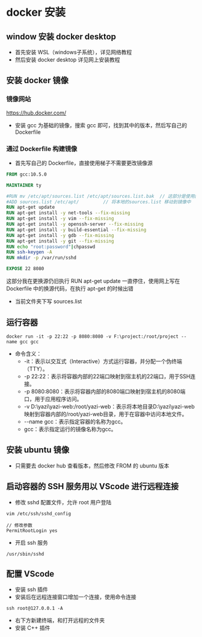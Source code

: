 # docker 安装
## window 安装 docker desktop
* 首先安装 WSL（windows子系统），详见网络教程
* 然后安装 docker desktop 详见网上安装教程
## 安装 docker 镜像
### 镜像网站
https://hub.docker.com/
* 安装 gcc 为基础的镜像，搜索 gcc 即可，找到其中的版本，然后写自己的 Dockerfile
### 通过 Dockerfile 构建镜像
* 首先写自己的 Dockerfile，直接使用梯子不需要更改镜像源
```dockerfile
FROM gcc:10.5.0

MAINTAINER ty

#RUN mv /etc/apt/sources.list /etc/apt/sources.list.bak  // 这部分是使用国内源进行更新软件
#ADD sources.list /etc/apt/         // 将本地的sources.list 移动到镜像中
RUN apt-get update
RUN apt-get install -y net-tools --fix-missing
RUN apt-get install -y vim --fix-missing
RUN apt-get install -y openssh-server --fix-missing
RUN apt-get install -y build-essential --fix-missing
RUN apt-get install -y gdb --fix-missing
RUN apt-get install -y git --fix-missing
RUN echo "root:password"|chpasswd
RUN ssh-keygen -A
RUN mkdir -p /var/run/sshd

EXPOSE 22 8080
```
这部分我在更换源仍旧执行 RUN apt-get update 一直停住，使用网上写在 Dockerfile 中的换源代码，在执行 apt-get 的时候出错
* 当前文件夹下写 sources.list
## 运行容器
```shell
docker run -it -p 22:22 -p 8080:8080 -v F:\project:/root/project --name gcc gcc
```
* 命令含义：
  * -it：表示以交互式（Interactive）方式运行容器，并分配一个伪终端（TTY）。
  * -p 22:22：表示将容器内部的22端口映射到宿主机的22端口，用于SSH连接。
  * -p 8080:8080：表示将容器内部的8080端口映射到宿主机的8080端口，用于应用程序访问。
  * -v D:\yazi\yazi-web:/root/yazi-web：表示将本地目录D:\yazi\yazi-web映射到容器内部的/root/yazi-web目录，用于在容器中访问本地文件。
  * --name gcc：表示指定容器的名称为gcc。
  * gcc：表示指定运行的镜像名称为gcc。
## 安装 ubuntu 镜像
* 只需要去 docker hub 查看版本，然后修改 FROM 的 ubuntu 版本
## 启动容器的 SSH 服务用以 VScode 进行远程连接
* 修改 sshd 配置文件，允许 root 用户登陆
```shell
vim /etc/ssh/sshd_config

// 修改参数
PermitRootLogin yes
```
* 开启 ssh 服务
```shell
/usr/sbin/sshd
```
## 配置 VScode
* 安装 ssh 插件
* 安装后在远程连接窗口增加一个连接，使用命令连接
```shell
ssh root@127.0.0.1 -A
```
* 右下方新建终端，和打开远程的文件夹
* 安装 C++ 插件